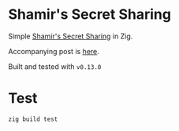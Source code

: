 # Shamir's Secret Sharing

Simple [Shamir's Secret Sharing](https://en.wikipedia.org/wiki/Shamir%27s_secret_sharing) in Zig.

Accompanying post is [here](https://eightfilms.github.io/posts/shamir%27s-secret-sharing.html).

Built and tested with `v0.13.0`

# Test

```sh
zig build test
```

